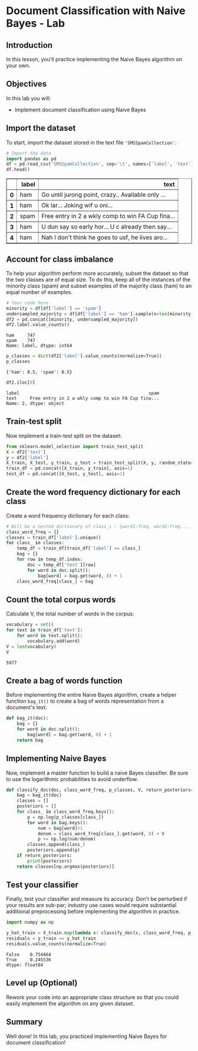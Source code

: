 
# Document Classification with Naive Bayes - Lab

## Introduction

In this lesson, you'll practice implementing the Naive Bayes algorithm on your own.

## Objectives

In this lab you will:  

* Implement document classification using Naive Bayes

## Import the dataset

To start, import the dataset stored in the text file `'SMSSpamCollection'`.


```python
# Import the data
import pandas as pd
df = pd.read_csv('SMSSpamCollection', sep='\t', names=['label', 'text'])
df.head()
```




<div>
<style scoped>
    .dataframe tbody tr th:only-of-type {
        vertical-align: middle;
    }

    .dataframe tbody tr th {
        vertical-align: top;
    }

    .dataframe thead th {
        text-align: right;
    }
</style>
<table border="1" class="dataframe">
  <thead>
    <tr style="text-align: right;">
      <th></th>
      <th>label</th>
      <th>text</th>
    </tr>
  </thead>
  <tbody>
    <tr>
      <th>0</th>
      <td>ham</td>
      <td>Go until jurong point, crazy.. Available only ...</td>
    </tr>
    <tr>
      <th>1</th>
      <td>ham</td>
      <td>Ok lar... Joking wif u oni...</td>
    </tr>
    <tr>
      <th>2</th>
      <td>spam</td>
      <td>Free entry in 2 a wkly comp to win FA Cup fina...</td>
    </tr>
    <tr>
      <th>3</th>
      <td>ham</td>
      <td>U dun say so early hor... U c already then say...</td>
    </tr>
    <tr>
      <th>4</th>
      <td>ham</td>
      <td>Nah I don't think he goes to usf, he lives aro...</td>
    </tr>
  </tbody>
</table>
</div>



## Account for class imbalance

To help your algorithm perform more accurately, subset the dataset so that the two classes are of equal size. To do this, keep all of the instances of the minority class (spam) and subset examples of the majority class (ham) to an equal number of examples.


```python
# Your code here
minority = df[df['label'] == 'spam']
undersampled_majority = df[df['label'] == 'ham'].sample(n=len(minority))
df2 = pd.concat([minority, undersampled_majority])
df2.label.value_counts()
```




    ham     747
    spam    747
    Name: label, dtype: int64




```python
p_classes = dict(df2['label'].value_counts(normalize=True))
p_classes
```




    {'ham': 0.5, 'spam': 0.5}




```python
df2.iloc[0]
```




    label                                                 spam
    text     Free entry in 2 a wkly comp to win FA Cup fina...
    Name: 2, dtype: object



## Train-test split

Now implement a train-test split on the dataset: 


```python
from sklearn.model_selection import train_test_split
X = df2['text']
y = df2['label']
X_train, X_test, y_train, y_test = train_test_split(X, y, random_state=17)
train_df = pd.concat([X_train, y_train], axis=1) 
test_df = pd.concat([X_test, y_test], axis=1)
```

## Create the word frequency dictionary for each class

Create a word frequency dictionary for each class: 


```python
# Will be a nested dictionary of class_i : {word1:freq, word2:freq..., wordn:freq},.... class_m : {}
class_word_freq = {} 
classes = train_df['label'].unique()
for class_ in classes:
    temp_df = train_df[train_df['label'] == class_]
    bag = {}
    for row in temp_df.index:
        doc = temp_df['text'][row]
        for word in doc.split():
            bag[word] = bag.get(word, 0) + 1
    class_word_freq[class_] = bag
```

## Count the total corpus words
Calculate V, the total number of words in the corpus: 


```python
vocabulary = set()
for text in train_df['text']:
    for word in text.split():
        vocabulary.add(word)
V = len(vocabulary)
V
```




    5977



## Create a bag of words function

Before implementing the entire Naive Bayes algorithm, create a helper function `bag_it()` to create a bag of words representation from a document's text.


```python
def bag_it(doc):
    bag = {}
    for word in doc.split():
        bag[word] = bag.get(word, 0) + 1
    return bag
```

## Implementing Naive Bayes

Now, implement a master function to build a naive Bayes classifier. Be sure to use the logarithmic probabilities to avoid underflow.


```python
def classify_doc(doc, class_word_freq, p_classes, V, return_posteriors=False):
    bag = bag_it(doc)
    classes = []
    posteriors = []
    for class_ in class_word_freq.keys():
        p = np.log(p_classes[class_])
        for word in bag.keys():
            num = bag[word]+1
            denom = class_word_freq[class_].get(word, 0) + V
            p += np.log(num/denom)
        classes.append(class_)
        posteriors.append(p)
    if return_posteriors:
        print(posteriors)
    return classes[np.argmax(posteriors)]
```

## Test your classifier

Finally, test your classifier and measure its accuracy. Don't be perturbed if your results are sub-par; industry use cases would require substantial additional preprocessing before implementing the algorithm in practice.


```python
import numpy as np

y_hat_train = X_train.map(lambda x: classify_doc(x, class_word_freq, p_classes, V))
residuals = y_train == y_hat_train
residuals.value_counts(normalize=True)
```




    False    0.754464
    True     0.245536
    dtype: float64



## Level up (Optional)

Rework your code into an appropriate class structure so that you could easily implement the algorithm on any given dataset.

## Summary

Well done! In this lab, you practiced implementing Naive Bayes for document classification!
